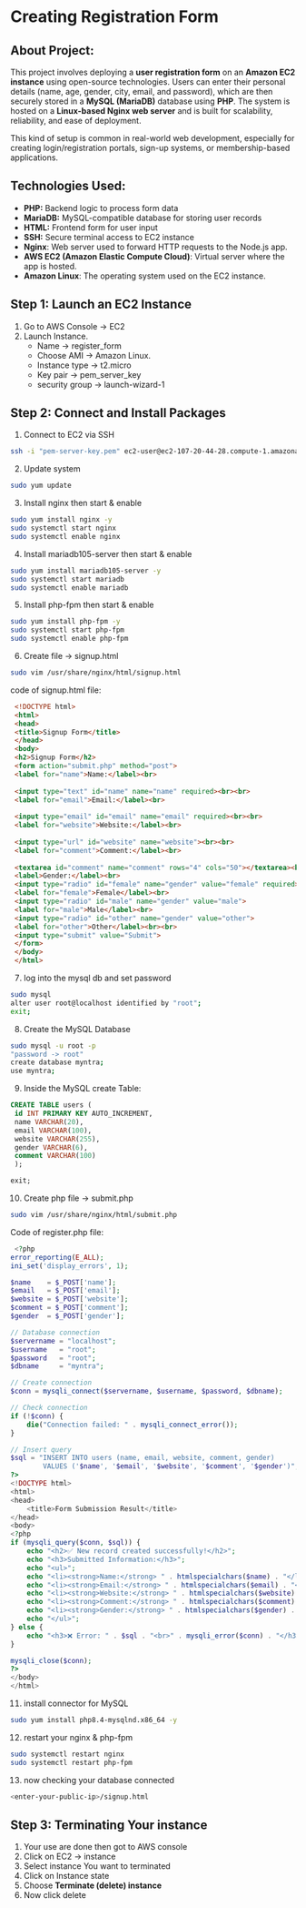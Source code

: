 # Creating Registration Form
## About Project:

This project involves deploying a **user registration form** on an **Amazon EC2 instance** using open-source technologies. Users can enter their personal details (name, age, gender, city, email, and password), which are then securely stored in a **MySQL (MariaDB)** database using **PHP**. The system is hosted on a **Linux-based Nginx web server** and is built for scalability, reliability, and ease of deployment.

This kind of setup is common in real-world web development, especially for creating login/registration portals, sign-up systems, or membership-based applications.

## Technologies Used:

- **PHP:** Backend logic to process form data
- **MariaDB:** MySQL-compatible database for storing user records
- **HTML:** Frontend form for user input
- **SSH:** Secure terminal access to EC2 instance
- **Nginx**: Web server used to forward HTTP requests to the Node.js app.
- **AWS EC2 (Amazon Elastic Compute Cloud)**: Virtual server where the app is hosted.
- **Amazon Linux**: The operating system used on the EC2 instance.

## Step 1: Launch an EC2 Instance

1. Go to AWS Console → EC2
2. Launch Instance.
    - Name → register_form
    - Choose AMI → Amazon Linux.
    - Instance type → t2.micro
    - Key pair → pem_server_key
    - security group → launch-wizard-1

## Step 2: Connect and Install Packages

1. Connect to EC2 via SSH

```bash
ssh -i "pem-server-key.pem" ec2-user@ec2-107-20-44-28.compute-1.amazonaws.com
```

2. Update system

```bash
sudo yum update
```

3. Install nginx then start & enable

```bash
sudo yum install nginx -y
sudo systemctl start nginx
sudo systemctl enable nginx
```

4. Install mariadb105-server then start & enable

```bash
sudo yum install mariadb105-server -y
sudo systemctl start mariadb
sudo systemctl enable mariadb
```

5. Install php-fpm then start & enable

```bash
sudo yum install php-fpm -y
sudo systemctl start php-fpm
sudo systemctl enable php-fpm
```

6. Create file → signup.html

```bash
sudo vim /usr/share/nginx/html/signup.html
```

code of signup.html file:

```html
 <!DOCTYPE html>
 <html>
 <head>
 <title>Signup Form</title>
 </head>
 <body>
 <h2>Signup Form</h2>
 <form action="submit.php" method="post">
 <label for="name">Name:</label><br>
 
 <input type="text" id="name" name="name" required><br><br>
 <label for="email">Email:</label><br>
 
 <input type="email" id="email" name="email" required><br><br>
 <label for="website">Website:</label><br>
 
 <input type="url" id="website" name="website"><br><br>
 <label for="comment">Comment:</label><br>
 
 <textarea id="comment" name="comment" rows="4" cols="50"></textarea><br><br>
 <label>Gender:</label><br>
 <input type="radio" id="female" name="gender" value="female" required>
 <label for="female">Female</label><br>
 <input type="radio" id="male" name="gender" value="male">
 <label for="male">Male</label><br>
 <input type="radio" id="other" name="gender" value="other">
 <label for="other">Other</label><br><br>
 <input type="submit" value="Submit">
 </form>
 </body>
 </html>
```

7. log into the mysql db and set password
```bash
sudo mysql
alter user root@localhost identified by "root";
exit;
```

8.  Create the MySQL Database 

```bash
sudo mysql -u root -p
"password -> root"
create database myntra;
use myntra;
```

9. Inside the MySQL create Table:

```sql
CREATE TABLE users (
 id INT PRIMARY KEY AUTO_INCREMENT,
 name VARCHAR(20),
 email VARCHAR(100),
 website VARCHAR(255),
 gender VARCHAR(6),
 comment VARCHAR(100)
 );

exit;
```

10. Create php file → submit.php

```bash
sudo vim /usr/share/nginx/html/submit.php
```

Code of register.php file:

```php
 <?php
error_reporting(E_ALL);
ini_set('display_errors', 1);

$name    = $_POST['name'];
$email   = $_POST['email'];
$website = $_POST['website'];
$comment = $_POST['comment'];
$gender  = $_POST['gender'];

// Database connection
$servername = "localhost";
$username   = "root";
$password   = "root";
$dbname     = "myntra";

// Create connection
$conn = mysqli_connect($servername, $username, $password, $dbname);

// Check connection
if (!$conn) {
    die("Connection failed: " . mysqli_connect_error());
}

// Insert query
$sql = "INSERT INTO users (name, email, website, comment, gender)
        VALUES ('$name', '$email', '$website', '$comment', '$gender')";
?>
<!DOCTYPE html>
<html>
<head>
    <title>Form Submission Result</title>
</head>
<body>
<?php
if (mysqli_query($conn, $sql)) {
    echo "<h2>✅ New record created successfully!</h2>";
    echo "<h3>Submitted Information:</h3>";
    echo "<ul>";
    echo "<li><strong>Name:</strong> " . htmlspecialchars($name) . "</li>";
    echo "<li><strong>Email:</strong> " . htmlspecialchars($email) . "</li>";
    echo "<li><strong>Website:</strong> " . htmlspecialchars($website) . "</li>";
    echo "<li><strong>Comment:</strong> " . htmlspecialchars($comment) . "</li>";
    echo "<li><strong>Gender:</strong> " . htmlspecialchars($gender) . "</li>";
    echo "</ul>";
} else {
    echo "<h3>❌ Error: " . $sql . "<br>" . mysqli_error($conn) . "</h3>";
}

mysqli_close($conn);
?>
</body>
</html>
```

11. install connector for MySQL 

```bash
sudo yum install php8.4-mysqlnd.x86_64 -y
```

12. restart your nginx & php-fpm 

```bash
sudo systemctl restart nginx
sudo systemctl restart php-fpm
```

13. now checking your database connected 

```bash
<enter-your-public-ip>/signup.html
```

## Step 3: Terminating Your instance

1. Your use are done then got to AWS console 
2. Click on EC2 → instance 
3. Select instance You want to terminated
4. Click on Instance state 
5. Choose **Terminate (delete) instance**
6. Now click delete

